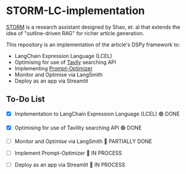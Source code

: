 # STORM-LC-implementation

[STORM](https://arxiv.org/abs/2402.14207) is a research assistant designed by Shao, et. al that extends the idea of "outline-driven RAG" for richer article generation.

This repository is an implementation of the article's DSPy framework to:

- LangChain Expression Language (LCEL)
- Optimising for use of [Tavily](https://tavily.com/) searching API
- Implementing [Prompt-Optimizer](https://smith.langchain.com/hub/rlm/prompt-optimizer-tweet-drafts?organizationId=1fa8b1f4-fcb9-4072-9aa9-983e35ad61b8)
- Monitor and Optimise via LangSmith
- Deploy as an app via Streamlit

## To-Do List

- [x] Implementation to LangChain Expression Language (LCEL) 🟢 DONE
- [x] Optimising for use of Tavility searching API 🟢 DONE
- [ ] Monitor and Optimise via LangSmith 🔵 PARTIALLY DONE
- [ ] Implement Prompt-Optimizer 🔴 IN PROCESS
- [ ] Deploy as an app via Streamlit 🔴 IN PROCESS

  

